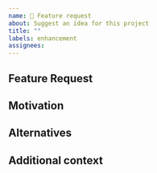```yaml
---
name: 🚀 Feature request
about: Suggest an idea for this project
title: ""
labels: enhancement
assignees:
---
```


## Feature Request

<!-- A clear and concise description of the feature proposal. -->

## Motivation

<!-- Please describe the motivation for this proposal. -->

## Alternatives

<!-- A clear and concise description of any alternative solutions or features you've considered. -->

## Additional context

<!-- Add any other context or screenshots about the feature request here. -->
